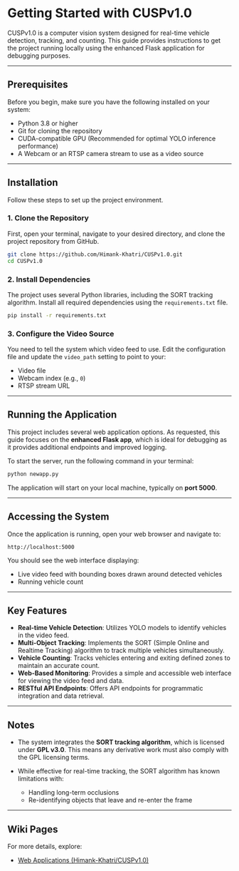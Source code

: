 # Getting Started with CUSPv1.0

CUSPv1.0 is a computer vision system designed for real-time vehicle detection, tracking, and counting. This guide provides instructions to get the project running locally using the enhanced Flask application for debugging purposes.

---

## Prerequisites

Before you begin, make sure you have the following installed on your system:

- Python 3.8 or higher  
- Git for cloning the repository  
- CUDA-compatible GPU (Recommended for optimal YOLO inference performance)  
- A Webcam or an RTSP camera stream to use as a video source  

---

## Installation

Follow these steps to set up the project environment.

### 1. Clone the Repository
First, open your terminal, navigate to your desired directory, and clone the project repository from GitHub.

```bash
git clone https://github.com/Himank-Khatri/CUSPv1.0.git
cd CUSPv1.0
````

### 2. Install Dependencies

The project uses several Python libraries, including the SORT tracking algorithm. Install all required dependencies using the `requirements.txt` file.

```bash
pip install -r requirements.txt
```

### 3. Configure the Video Source

You need to tell the system which video feed to use. Edit the configuration file and update the `video_path` setting to point to your:

* Video file
* Webcam index (e.g., `0`)
* RTSP stream URL

---

## Running the Application

This project includes several web application options.
As requested, this guide focuses on the **enhanced Flask app**, which is ideal for debugging as it provides additional endpoints and improved logging.

To start the server, run the following command in your terminal:

```bash
python newapp.py
```

The application will start on your local machine, typically on **port 5000**.

---

## Accessing the System

Once the application is running, open your web browser and navigate to:

```
http://localhost:5000
```

You should see the web interface displaying:

* Live video feed with bounding boxes drawn around detected vehicles
* Running vehicle count

---

## Key Features

* **Real-time Vehicle Detection**: Utilizes YOLO models to identify vehicles in the video feed.
* **Multi-Object Tracking**: Implements the SORT (Simple Online and Realtime Tracking) algorithm to track multiple vehicles simultaneously.
* **Vehicle Counting**: Tracks vehicles entering and exiting defined zones to maintain an accurate count.
* **Web-Based Monitoring**: Provides a simple and accessible web interface for viewing the video feed and data.
* **RESTful API Endpoints**: Offers API endpoints for programmatic integration and data retrieval.

---

## Notes

* The system integrates the **SORT tracking algorithm**, which is licensed under **GPL v3.0**.
  This means any derivative work must also comply with the GPL licensing terms.
* While effective for real-time tracking, the SORT algorithm has known limitations with:

  * Handling long-term occlusions
  * Re-identifying objects that leave and re-enter the frame

---

## Wiki Pages

For more details, explore:

* [Web Applications (Himank-Khatri/CUSPv1.0)](https://github.com/Himank-Khatri/CUSPv1.0/wiki)
